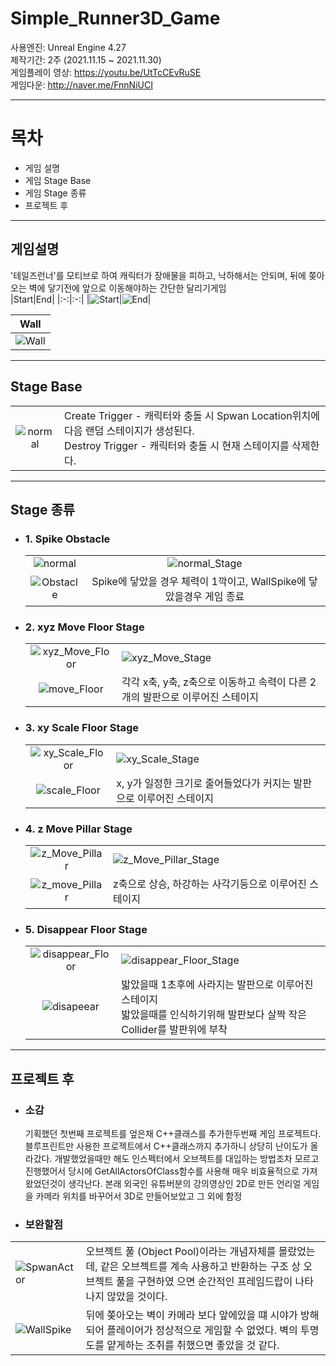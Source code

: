 # Simple_Runner3D_Game

사용엔진: Unreal Engine 4.27  
제작기간: 2주 (2021.11.15 ~ 2021.11.30)  
게임플레이 영상: https://youtu.be/UtTcCEvRuSE  
게임다운: http://naver.me/FnnNiUCI

---

# 목차
+ 게임 설명
+ 게임 Stage Base
+ 게임 Stage 종류
+ 프로젝트 후
---

## 게임설명
'테일즈런너'를 모티브로 하여 캐릭터가 장애물을 피하고, 낙하해서는 안되며, 뒤에 쫒아오는 벽에 닿기전에 앞으로 이동해야하는 간단한 달리기게임  
|Start|End|
|:-:|:-:|
|![Start](./ReadMeImg/start.gif)|![End](./ReadMeImg/end.gif)|

|Wall|
|:-:|
|![Wall](./ReadMeImg/Wall.gif)|

---
## Stage Base  

|||
|:-:|:---|
![normal](./ReadMeImg/Stage_Base.png)| Create Trigger - 캐릭터와 충돌 시 Spwan Location위치에 다음 랜덤 스테이지가 생성된다. <br/> Destroy Trigger - 캐릭터와 충돌 시 현재 스테이지를 삭제한다. 
---
## Stage 종류  
  
+ ### 1. Spike Obstacle  

  |||
  |:-:|:-:|
  |![normal](./ReadMeImg/normal.gif)|![normal_Stage](./ReadMeImg/normal_Stage.PNG)|
  |![Obstacle](./ReadMeImg/obstacle.PNG)|Spike에 닿았을 경우 체력이 1깍이고, WallSpike에 닿았을경우 게임 종료|


+ ### 2. xyz Move Floor Stage  

  |||
  |:-:|:---|
  |![xyz_Move_Floor](./ReadMeImg/xyz_Move_Floor.gif)|![xyz_Move_Stage](./ReadMeImg/xyz_Move_Floor_Stage.PNG)|
  |![move_Floor](./ReadMeImg/move_Floor.PNG) | 각각 x축, y축, z축으로 이동하고 속력이 다른 2개의 발판으로 이루어진 스테이지|


* ### 3. xy Scale Floor Stage  

  |||
  |:-:|:---|
  |![xy_Scale_Floor](./ReadMeImg/xy_Scale_Floor.gif)|![xy_Scale_Stage](./ReadMeImg/xy_Scale_Floor_Stage.PNG)|
  |![scale_Floor](./ReadMeImg/scale_Floor.PNG) | x, y가 일정한 크기로 줄어들었다가 커지는 발판으로 이루어진 스테이지|


* ### 4. z Move Pillar Stage  

  |||
  |:-:|:---|
  |![z_Move_Pillar](./ReadMeImg/z_Move_Pillar.gif)|![z_Move_Pillar_Stage](./ReadMeImg/z_Move_Pillar_Stage.PNG)|
  |![z_move_Pillar](./ReadMeImg/z_move_Pillar.PNG) | z축으로 상승, 하강하는 사각기둥으로 이루어진 스테이지|


* ### 5. Disappear Floor Stage

  |||
  |:-:|:---|
  |![disappear_Floor](./ReadMeImg/disappear_Floor.gif)|![disappear_Floor_Stage](./ReadMeImg/disappear_Floor_Stage.PNG)|
  |![disapeear](./ReadMeImg/disapeear.PNG) | 밟았을때 1초후에 사라지는 발판으로 이루어진 스테이지 <br/> 밟았을때를 인식하기위해 발판보다 살짝 작은 Collider를 발판위에 부착|

---

## 프로젝트 후

* ### 소감 
  기획했던 첫번째 프로젝트를 엎은채 C++클래스를 추가한두번째 게임 프로젝트다.  블루프린트만 사용한 프로젝트에서 C++클래스까지 추가하니 상당히 난이도가 올라갔다.  개발했었을때만 해도   인스펙터에서 오브젝트를 대입하는 방법조차 모르고 진행했어서 당시에 GetAllActorsOfClass함수를 사용해 매우 비효율적으로 가져왔었던것이 생각난다.  본래 외국인 유튜버분의 강의영상인 2D로 만든 언리얼 게임을 카메라 위치를 바꾸어서 3D로 만들어보았고 그 외에 함정 
  
* ### 보완할점  
|||
|---|---|
|![SpwanActor](./ReadMeImg/SpawnActor.PNG)|오브젝트 풀 (Object Pool)이라는 개념자체를 몰랐었는데, 같은 오브젝트를 계속 사용하고 반환하는 구조 상 오브젝트 풀을 구현하였  으면 순간적인 프레임드랍이 나타나지 않았을 것이다.|
|![WallSpike](https://user-images.githubusercontent.com/22339727/162586627-839969c7-af7a-4584-9dd3-4bbf86d43177.PNG)|뒤에 쫒아오는 벽이 카메라 보다 앞에있을 떄 시야가 방해되어 플레이어가 정상적으로 게임할 수 없었다. 벽의 투명도를 얕게하는 조취를 취했으면 좋았을 것 같다.
